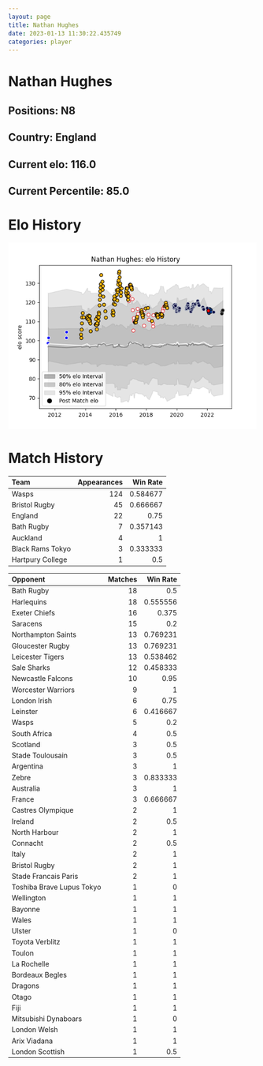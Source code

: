 ```yaml
---  
layout: page  
title: Nathan Hughes  
date: 2023-01-13 11:30:22.435749  
categories: player  
---
```

# Nathan Hughes

## Positions: N8

## Country: England

## Current elo: 116.0

## Current Percentile: 85.0

# Elo History


![elo history](history_NathanHughes.png)
# Match History


| Team             |   Appearances |   Win Rate |
|:-----------------|--------------:|-----------:|
| Wasps            |           124 |   0.584677 |
| Bristol Rugby    |            45 |   0.666667 |
| England          |            22 |   0.75     |
| Bath Rugby       |             7 |   0.357143 |
| Auckland         |             4 |   1        |
| Black Rams Tokyo |             3 |   0.333333 |
| Hartpury College |             1 |   0.5      |

| Opponent                  |   Matches |   Win Rate |
|:--------------------------|----------:|-----------:|
| Bath Rugby                |        18 |   0.5      |
| Harlequins                |        18 |   0.555556 |
| Exeter Chiefs             |        16 |   0.375    |
| Saracens                  |        15 |   0.2      |
| Northampton Saints        |        13 |   0.769231 |
| Gloucester Rugby          |        13 |   0.769231 |
| Leicester Tigers          |        13 |   0.538462 |
| Sale Sharks               |        12 |   0.458333 |
| Newcastle Falcons         |        10 |   0.95     |
| Worcester Warriors        |         9 |   1        |
| London Irish              |         6 |   0.75     |
| Leinster                  |         6 |   0.416667 |
| Wasps                     |         5 |   0.2      |
| South Africa              |         4 |   0.5      |
| Scotland                  |         3 |   0.5      |
| Stade Toulousain          |         3 |   0.5      |
| Argentina                 |         3 |   1        |
| Zebre                     |         3 |   0.833333 |
| Australia                 |         3 |   1        |
| France                    |         3 |   0.666667 |
| Castres Olympique         |         2 |   1        |
| Ireland                   |         2 |   0.5      |
| North Harbour             |         2 |   1        |
| Connacht                  |         2 |   0.5      |
| Italy                     |         2 |   1        |
| Bristol Rugby             |         2 |   1        |
| Stade Francais Paris      |         2 |   1        |
| Toshiba Brave Lupus Tokyo |         1 |   0        |
| Wellington                |         1 |   1        |
| Bayonne                   |         1 |   1        |
| Wales                     |         1 |   1        |
| Ulster                    |         1 |   0        |
| Toyota Verblitz           |         1 |   1        |
| Toulon                    |         1 |   1        |
| La Rochelle               |         1 |   1        |
| Bordeaux Begles           |         1 |   1        |
| Dragons                   |         1 |   1        |
| Otago                     |         1 |   1        |
| Fiji                      |         1 |   1        |
| Mitsubishi Dynaboars      |         1 |   0        |
| London Welsh              |         1 |   1        |
| Arix Viadana              |         1 |   1        |
| London Scottish           |         1 |   0.5      |